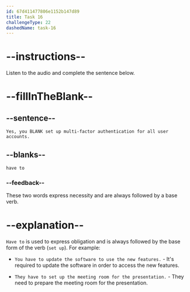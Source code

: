 ```yaml
---
id: 67d411477806e1152b147d89
title: Task 16
challengeType: 22
dashedName: task-16
---
```


<!-- (Audio) Jessica: Yes, you have to set up multi-factor authentication for all user accounts. -->

# --instructions--

Listen to the audio and complete the sentence below.

# --fillInTheBlank--

## --sentence--

`Yes, you BLANK set up multi-factor authentication for all user accounts.`

## --blanks--

`have to`

### --feedback--

These two words express necessity and are always followed by a base verb.

# --explanation--

`Have to` is used to express obligation and is always followed by the base form of the verb (`set up`). For example:

- `You have to update the software to use the new features.` - It's required to update the software in order to access the new features.

- `They have to set up the meeting room for the presentation.` - They need to prepare the meeting room for the presentation.
